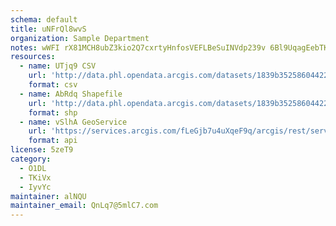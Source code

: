 ```yaml
---
schema: default
title: uNFrQl8wvS 
organization: Sample Department 
notes: wWFI rX81MCH8ubZ3kio2Q7cxrtyHnfosVEFLBeSuINVdp239v 6Bl9UqagEebTKzA4AfsSv0TKh70mPGykphnU5YRdJYczwg1XL 
resources:
  - name: UTjq9 CSV
    url: 'http://data.phl.opendata.arcgis.com/datasets/1839b35258604422b0b520cbb668df0d_0.csv'
    format: csv
  - name: AbRdq Shapefile
    url: 'http://data.phl.opendata.arcgis.com/datasets/1839b35258604422b0b520cbb668df0d_0.zip'
    format: shp
  - name: vSlhA GeoService
    url: 'https://services.arcgis.com/fLeGjb7u4uXqeF9q/arcgis/rest/services/Air_Monitoring_Stations/FeatureServer/0/query'
    format: api
license: 5zeT9 
category:
  - O1DL  
  - TKiVx 
  - IyvYc 
maintainer: alNQU  
maintainer_email: QnLq7@5mlC7.com
---
```

